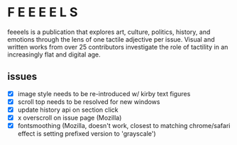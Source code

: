 # F E E E E L S

feeeels is a publication that explores art, culture, politics, history, and emotions through the lens of one tactile adjective per issue. Visual and written works from over 25 contributors investigate the role of tactility in an increasingly flat and digital age.


## issues
- [x] image style needs to be re-introduced w/ kirby text figures
- [x] scroll top needs to be resolved for new windows
- [x] update history api on section click
- [x] x overscroll on issue page (Mozilla)
- [x] fontsmoothing (Mozilla, doesn't work, closest to matching chrome/safari effect is setting prefixed version to 'grayscale')